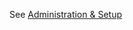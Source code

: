 See [Administration & Setup](https://github.com/surefyresystems/Surefyre-Systems/wiki/Administration-and-Setup)